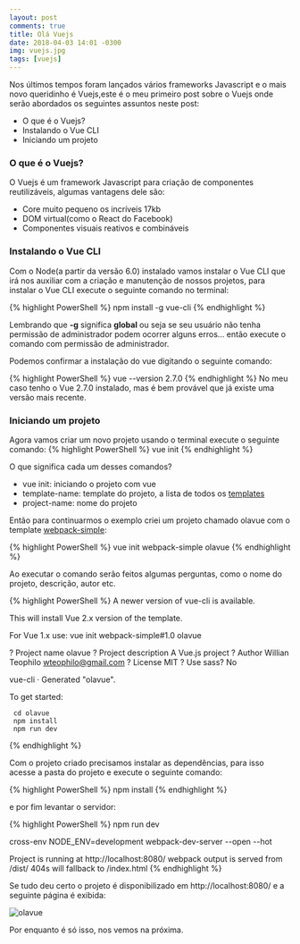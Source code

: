 ```yaml
---
layout: post
comments: true
title: Olá Vuejs
date: 2018-04-03 14:01 -0300
img: vuejs.jpg
tags: [vuejs]
---
```


Nos últimos tempos foram lançados vários frameworks Javascript e o mais novo queridinho é Vuejs,este é o meu primeiro post sobre o Vuejs onde serão abordados os seguintes assuntos neste post:

* O que é o Vuejs?
* Instalando o Vue CLI
* Iniciando um projeto


### O que é o Vuejs?

O Vuejs é um framework Javascript  para criação de componentes reutilizáveis, algumas vantagens dele são:
* Core muito pequeno os incríveis 17kb  
* DOM virtual(como o React do Facebook)
* Componentes visuais reativos e combináveis


### Instalando o Vue CLI

Com o Node(a partir da versão 6.0) instalado vamos instalar o Vue CLI que irá nos auxiliar com a criação e manutenção de nossos projetos, para instalar o Vue CLI execute o seguinte comando no terminal:

{% highlight PowerShell %}
npm install -g vue-cli
{% endhighlight %}

Lembrando que **-g** significa **global** ou seja se seu usuário não tenha permissão de administrador podem ocorrer alguns erros… então execute o comando com permissão de administrador.

Podemos confirmar a instalação do vue digitando o seguinte comando:

{% highlight PowerShell %}
vue --version
2.7.0
{% endhighlight %}
No meu caso tenho o Vue 2.7.0 instalado, mas é bem provável que já existe uma versão mais recente.

### Iniciando um projeto 

Agora vamos criar um novo projeto usando o terminal execute o seguinte comando:
{% highlight PowerShell %}
vue init <template-name> <project-name>
{% endhighlight %}

O que significa cada um desses comandos? 

* vue init: iniciando o projeto com vue
* template-name: template do projeto, a lista de todos os [templates][vuejs-templates]
* project-name: nome do projeto

Então para continuarmos o exemplo criei um projeto chamado olavue com o template [webpack-simple][webpack_simple]:

{% highlight PowerShell %}
vue init webpack-simple olavue
{% endhighlight %}


Ao executar o comando serão feitos algumas perguntas, como o nome do projeto, descrição, autor etc.

{% highlight PowerShell %}
A newer version of vue-cli is available.

This will install Vue 2.x version of the template.

For Vue 1.x use: vue init webpack-simple#1.0 olavue

? Project name olavue
? Project description A Vue.js project
? Author Willian Teophilo <wteophilo@gmail.com>
? License MIT
? Use sass? No

   vue-cli · Generated "olavue".

   To get started:

     cd olavue
     npm install
     npm run dev
{% endhighlight %}


Com o projeto criado precisamos instalar as dependências, para isso acesse a pasta do projeto e execute o seguinte comando:

{% highlight PowerShell %}
npm install
{% endhighlight %}

e por fim levantar o servidor:

{% highlight PowerShell %}
npm run dev

cross-env NODE_ENV=development webpack-dev-server --open --hot

Project is running at http://localhost:8080/
webpack output is served from /dist/
404s will fallback to /index.html
{% endhighlight %}

Se tudo deu certo o projeto é disponibilizado em http://localhost:8080/ e a seguinte página é exibida:

![olavue]({{site.baseurl}}/assets/img/olavue.png)

Por enquanto é só isso, nos vemos na próxima.

[vuejs-templates]: https://github.com/vuejs-templates
[webpack_simple]: https://github.com/vuejs-templates/webpack-simple

